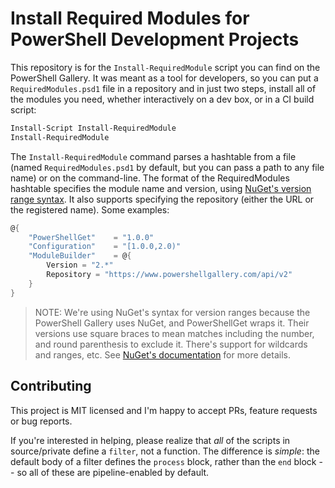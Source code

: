 # Install Required Modules for PowerShell Development Projects

This repository is for the `Install-RequiredModule` script you can find on the PowerShell Gallery. It was meant as a tool for developers, so you can put a `RequiredModules.psd1` file in a repository and in just two steps, install all of the modules you need, whether interactively on a dev box, or in a CI build script:


```PowerShell
Install-Script Install-RequiredModule
Install-RequiredModule
```

The `Install-RequiredModule` command parses a hashtable from a file (named `RequiredModules.psd1` by default, but you can pass a path to any file name) or on the command-line. The format of the RequiredModules hashtable specifies the module name and version, using [NuGet's version range syntax](https://docs.microsoft.com/en-us/nuget/concepts/package-versioning#version-ranges-and-wildcards). It also supports specifying the repository (either the URL or the registered name). Some examples:

```PowerShell
@{
    "PowerShellGet"    = "1.0.0"
    "Configuration"    = "[1.0.0,2.0)"
    "ModuleBuilder"    = @{
        Version = "2.*"
        Repository = "https://www.powershellgallery.com/api/v2"
    }
}
```

> NOTE: We're using NuGet's syntax for version ranges because the PowerShell Gallery uses NuGet, and PowerShellGet wraps it. Their versions use square braces to mean matches including the number, and round parenthesis to exclude it. There's support for wildcards and ranges, etc. See [NuGet's documentation](https://docs.microsoft.com/en-us/nuget/concepts/package-versioning#version-ranges-and-wildcards) for more details.


## Contributing

This project is MIT licensed and I'm happy to accept PRs, feature requests or bug reports.

If you're interested in helping, please realize that _all_ of the scripts in source/private define a `filter`, not a function. The difference is _simple_: the default body of a filter defines the `process` block, rather than the `end` block -- so all of these are pipeline-enabled by default.